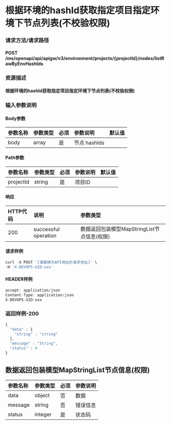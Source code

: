 # 根据环境的hashId获取指定项目指定环境下节点列表\(不校验权限\)

### 请求方法/请求路径

#### POST  /ms/openapi/api/apigw/v3/environment/projects/{projectId}/nodes/listRawByEnvHashIds

### 资源描述

#### 根据环境的hashId获取指定项目指定环境下节点列表\(不校验权限\)

### 输入参数说明

#### Body参数

| 参数名称 | 参数类型 | 必须 | 参数说明 | 默认值 |
| :--- | :--- | :--- | :--- | :--- |
| body | array | 是 | 节点 hashIds |  |

#### Path参数

| 参数名称 | 参数类型 | 必须 | 参数说明 | 默认值 |
| :--- | :--- | :--- | :--- | :--- |
| projectId | string | 是 | 项目ID |  |

#### 响应

| HTTP代码 | 说明 | 参数类型 |
| :--- | :--- | :--- |
| 200 | successful operation | 数据返回包装模型MapStringList节点信息\(权限\) |

#### 请求样例

```javascript
curl -X POST '[请替换为API地址栏请求地址]' \
-H 'X-DEVOPS-UID:xxx'
```

#### HEADER样例

```javascript
accept: application/json
Content-Type: application/json
X-DEVOPS-UID:xxx
```

### 返回样例-200

```javascript
{
  "data" : {
    "string" : "string"
  },
  "message" : "String",
  "status" : 0
}
```

## 数据返回包装模型MapStringList节点信息\(权限\)

| 参数名称 | 参数类型 | 必须 | 参数说明 |
| :--- | :--- | :--- | :--- |
| data | object | 否 | 数据 |
| message | string | 否 | 错误信息 |
| status | integer | 是 | 状态码 |

